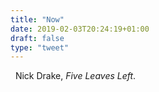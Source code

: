 ```yaml
---
title: "Now"
date: 2019-02-03T20:24:19+01:00
draft: false
type: "tweet"
---
```

<a href="https://itunes.apple.com/fr/album/five-leaves-left/14205345" type="application/rss+xml" class="iconfont icon-music" title="rss"></a> &nbsp; Nick Drake, *Five Leaves Left*.

